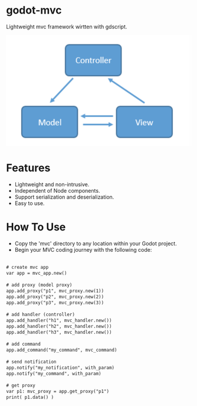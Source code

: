 # godot-mvc
Lightweight mvc framework wirtten with gdscript.

![](mvc.png)

# Features

- Lightweight and non-intrusive.
- Independent of Node components.
- Support serialization and deserialization.
- Easy to use.

# How To Use

- Copy the 'mvc' directory to any location within your Godot project.
- Begin your MVC coding journey with the following code:

```

# create mvc app
var app = mvc_app.new()

# add proxy (model proxy)
app.add_proxy("p1", mvc_proxy.new(1))
app.add_proxy("p2", mvc_proxy.new(2))
app.add_proxy("p3", mvc_proxy.new(3))

# add handler (controller)
app.add_handler("h1", mvc_handler.new())
app.add_handler("h2", mvc_handler.new())
app.add_handler("h3", mvc_handler.new())

# add command
app.add_command("my_command", mvc_command)

# send notification
app.notify("my_notification", with_param)
app.notify("my_command", with_param)

# get proxy
var p1: mvc_proxy = app.get_proxy("p1")
print( p1.data() )

```
